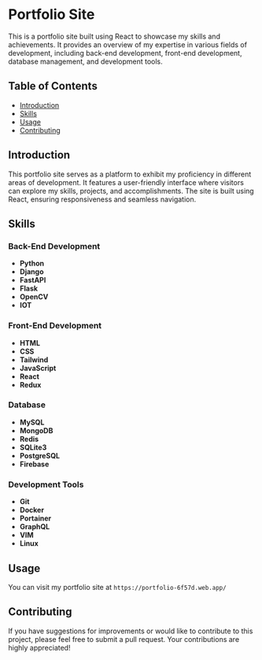 # Portfolio Site

This is a portfolio site built using React to showcase my skills and achievements. It provides an overview of my expertise in various fields of development, including back-end development, front-end development, database management, and development tools.

## Table of Contents
- [Introduction](#introduction)
- [Skills](#skills)
- [Usage](#usage)
- [Contributing](#contributing)

## Introduction
This portfolio site serves as a platform to exhibit my proficiency in different areas of development. It features a user-friendly interface where visitors can explore my skills, projects, and accomplishments. The site is built using React, ensuring responsiveness and seamless navigation.

## Skills
### Back-End Development
- **Python**
- **Django**
- **FastAPI**
- **Flask**
- **OpenCV**
- **IOT**

### Front-End Development
- **HTML**
- **CSS**
- **Tailwind**
- **JavaScript**
- **React**
- **Redux**

### Database
- **MySQL**
- **MongoDB**
- **Redis**
- **SQLite3**
- **PostgreSQL**
- **Firebase**

### Development Tools
- **Git**
- **Docker**
- **Portainer**
- **GraphQL**
- **VIM**
- **Linux**


## Usage
You can visit my portfolio site at `https://portfolio-6f57d.web.app/`

## Contributing
If you have suggestions for improvements or would like to contribute to this project, please feel free to submit a pull request. Your contributions are highly appreciated!

